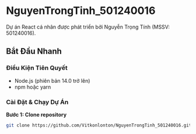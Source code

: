 # NguyenTrongTinh_501240016

Dự án React cá nhân được phát triển bởi Nguyễn Trọng Tính (MSSV: 501240016).

## Bắt Đầu Nhanh

### Điều Kiện Tiên Quyết
- Node.js (phiên bản 14.0 trở lên)
- npm hoặc yarn

### Cài Đặt & Chạy Dự Án

**Bước 1: Clone repository**
```bash
git clone https://github.com/Vitkonlonton/NguyenTrongTinh_501240016.git